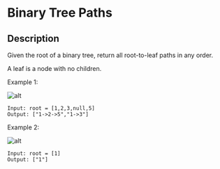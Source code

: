 # Binary Tree Paths
## Description

Given the root of a binary tree, return all root-to-leaf paths in any order.

A leaf is a node with no children.

Example 1:

![alt](https://assets.leetcode.com/uploads/2021/03/12/paths-tree.jpg)
```
Input: root = [1,2,3,null,5]
Output: ["1->2->5","1->3"]
```

Example 2:

![alt](https://assets.leetcode.com/uploads/2021/03/09/reorder2-linked-list.jpg)
```
Input: root = [1]
Output: ["1"]
```